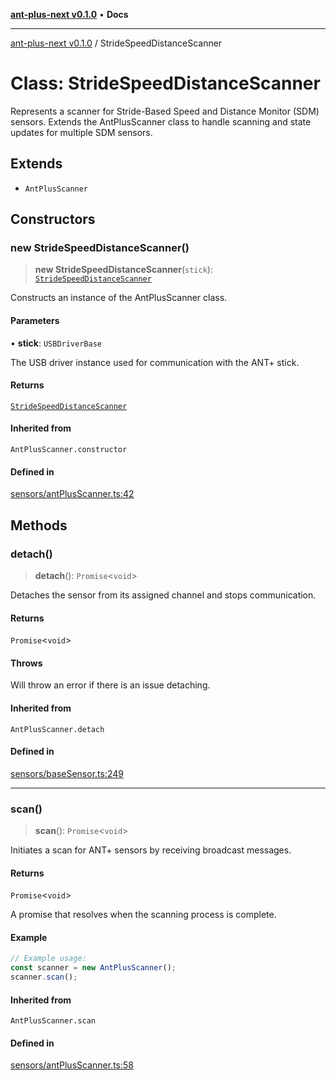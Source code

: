 [**ant-plus-next v0.1.0**](../README.md) • **Docs**

***

[ant-plus-next v0.1.0](../README.md) / StrideSpeedDistanceScanner

# Class: StrideSpeedDistanceScanner

Represents a scanner for Stride-Based Speed and Distance Monitor (SDM) sensors.
Extends the AntPlusScanner class to handle scanning and state updates for multiple SDM sensors.

## Extends

- `AntPlusScanner`

## Constructors

### new StrideSpeedDistanceScanner()

> **new StrideSpeedDistanceScanner**(`stick`): [`StrideSpeedDistanceScanner`](StrideSpeedDistanceScanner.md)

Constructs an instance of the AntPlusScanner class.

#### Parameters

• **stick**: `USBDriverBase`

The USB driver instance used for communication with the ANT+ stick.

#### Returns

[`StrideSpeedDistanceScanner`](StrideSpeedDistanceScanner.md)

#### Inherited from

`AntPlusScanner.constructor`

#### Defined in

[sensors/antPlusScanner.ts:42](https://github.com/Benjamin-Stefan/ant-plus-next/blob/f145b7898a90ecdbfec50821d10da351499b1c22/src/sensors/antPlusScanner.ts#L42)

## Methods

### detach()

> **detach**(): `Promise`\<`void`\>

Detaches the sensor from its assigned channel and stops communication.

#### Returns

`Promise`\<`void`\>

#### Throws

Will throw an error if there is an issue detaching.

#### Inherited from

`AntPlusScanner.detach`

#### Defined in

[sensors/baseSensor.ts:249](https://github.com/Benjamin-Stefan/ant-plus-next/blob/f145b7898a90ecdbfec50821d10da351499b1c22/src/sensors/baseSensor.ts#L249)

***

### scan()

> **scan**(): `Promise`\<`void`\>

Initiates a scan for ANT+ sensors by receiving broadcast messages.

#### Returns

`Promise`\<`void`\>

A promise that resolves when the scanning process is complete.

#### Example

```ts
// Example usage:
const scanner = new AntPlusScanner();
scanner.scan();
```

#### Inherited from

`AntPlusScanner.scan`

#### Defined in

[sensors/antPlusScanner.ts:58](https://github.com/Benjamin-Stefan/ant-plus-next/blob/f145b7898a90ecdbfec50821d10da351499b1c22/src/sensors/antPlusScanner.ts#L58)
